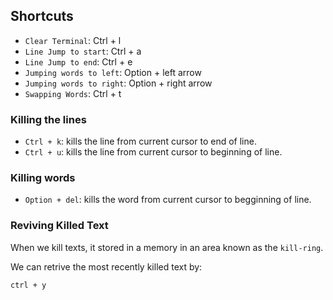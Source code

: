 ## Shortcuts

- `Clear Terminal`: Ctrl + l
- `Line Jump to start`: Ctrl + a
- `Line Jump to end`: Ctrl + e
- `Jumping words to left`: Option + left arrow
- `Jumping words to right`: Option + right arrow
- `Swapping Words`: Ctrl + t

### Killing the lines

- `Ctrl + k`: kills the line from current cursor to end of line.
- `Ctrl + u`: kills the line from current cursor to beginning of line.

### Killing words

- `Option + del`: kills the word from current cursor to begginning of line. 

### Reviving Killed Text

When we kill texts, it stored in a memory in an area known as the `kill-ring`.

We can retrive the most recently killed text by:

```bash
ctrl + y
```
